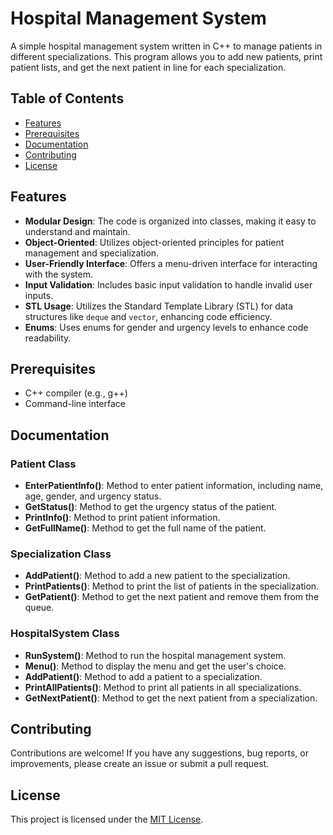# Hospital Management System

A simple hospital management system written in C++ to manage patients in different specializations. This program allows you to add new patients, print patient lists, and get the next patient in line for each specialization.

## Table of Contents

- [Features](#features)
- [Prerequisites](#prerequisites)
- [Documentation](#documentation)
- [Contributing](#contributing)
- [License](#license)

## Features

- **Modular Design**: The code is organized into classes, making it easy to understand and maintain.
- **Object-Oriented**: Utilizes object-oriented principles for patient management and specialization.
- **User-Friendly Interface**: Offers a menu-driven interface for interacting with the system.
- **Input Validation**: Includes basic input validation to handle invalid user inputs.
- **STL Usage**: Utilizes the Standard Template Library (STL) for data structures like `deque` and `vector`, enhancing code efficiency.
- **Enums**: Uses enums for gender and urgency levels to enhance code readability.

## Prerequisites

- C++ compiler (e.g., g++)
- Command-line interface

## Documentation

### Patient Class

- **EnterPatientInfo()**: Method to enter patient information, including name, age, gender, and urgency status.
- **GetStatus()**: Method to get the urgency status of the patient.
- **PrintInfo()**: Method to print patient information.
- **GetFullName()**: Method to get the full name of the patient.

### Specialization Class

- **AddPatient()**: Method to add a new patient to the specialization.
- **PrintPatients()**: Method to print the list of patients in the specialization.
- **GetPatient()**: Method to get the next patient and remove them from the queue.

### HospitalSystem Class

- **RunSystem()**: Method to run the hospital management system.
- **Menu()**: Method to display the menu and get the user's choice.
- **AddPatient()**: Method to add a patient to a specialization.
- **PrintAllPatients()**: Method to print all patients in all specializations.
- **GetNextPatient()**: Method to get the next patient from a specialization.

## Contributing

Contributions are welcome! If you have any suggestions, bug reports, or improvements, please create an issue or submit a pull request.

## License

This project is licensed under the [MIT License](LICENSE).
